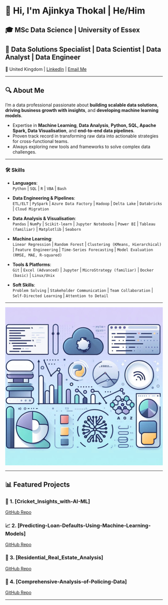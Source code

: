 # 👋 Hi, I'm Ajinkya Thokal | He/Him  
## 🎓 MSc Data Science | University of Essex  
## 💼 Data Solutions Specialist | Data Scientist | Data Analyst | Data Engineer  

📍 United Kingdom | [LinkedIn](https://www.linkedin.com/in/ajinkyathokal) | [Email Me](mailto:ajinkyathokal@gmail.com)  

---

## 🔍 About Me  
I’m a data professional passionate about **building scalable data solutions**, **driving business growth with insights**, and **developing machine learning models**.  
- Expertise in **Machine Learning**, **Data Analysis**, **Python, SQL, Apache Spark, Data Visualisation**, and **end-to-end data pipelines**.  
- Proven track record in transforming raw data into actionable strategies for cross-functional teams.  
- Always exploring new tools and frameworks to solve complex data challenges.  
---

### 🛠️ Skills

- **Languages**:  
  `Python` | `SQL` | `R` | `VBA` | `Bash`

- **Data Engineering & Pipelines**:  
  `ETL/ELT` | `PySpark` | `Azure Data Factory` | `Hadoop` | `Delta Lake` | `Databricks` | `Cloud Migration`

- **Data Analysis & Visualisation**:  
  `Pandas` | `NumPy` | `Scikit-learn` | `Jupyter Notebooks` | `Power BI` | `Tableau (familiar)` | `Matplotlib` | `Seaborn`

- **Machine Learning**:  
  `Linear Regression` | `Random Forest` | `Clustering (KMeans, Hierarchical)` | `Feature Engineering` | `Time-Series Forecasting` | `Model Evaluation (RMSE, MAE, R-squared)`

- **Tools & Platforms**:  
  `Git` | `Excel (Advanced)` | `Jupyter` | `MicroStrategy (familiar)` | `Docker (basic)` | `Linux/Unix`

- **Soft Skills**:  
  `Problem Solving` | `Stakeholder Communication` | `Team Collaboration` | `Self-Directed Learning` | `Attention to Detail`
---
<img src="Banner.jpeg" alt="Banner" width="700"/>

---
## 📊 Featured Projects   

### 🧪 1. [Cricket_Insights_with-AI-ML]  
[GitHub Repo](https://github.com/AjinkyaThokal/Cricket_Insights_with-AI-ML)   

### 📈 2. [Predicting-Loan-Defaults-Using-Machine-Learning-Models]  
[GitHub Repo](https://github.com/AjinkyaThokal/Predicting-Loan-Defaults-Using-Machine-Learning-Models)   

### 🤖 3. [Residential_Real_Estate_Analysis]  
[GitHub Repo](https://github.com/AjinkyaThokal/Residential_Real_Estate_Analysis)  

### 🧪 4. [Comprehensive-Analysis-of-Policing-Data]  
[GitHub Repo](https://github.com/AjinkyaThokal/Comprehensive-Analysis-of-Policing-Data) 

---
